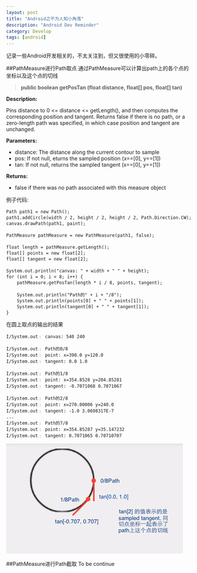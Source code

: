 ```yaml
---
layout: post
title: "Android之不为人知小角落"
description: "Android Dev Reminder"
category: Develop
tags: [android]
---
```


记录一些Android开发相关的，不太关注到，但又很使用的小零碎。

##PathMeasure进行Path取点
通过PathMeasure可以计算出path上的各个点的坐标以及这个点的切线

>**public boolean getPosTan (float distance, float[] pos, float[] tan)**

**Description:**

Pins distance to 0 <= distance <= getLength(), and then computes the corresponding position and tangent. Returns false if there is no path, or a zero-length path was specified, in which case position and tangent are unchanged.

**Parameters:**

- distance: The distance along the current contour to sample
- pos: If not null, eturns the sampled position (x==[0], y==[1])
- tan: If not null, returns the sampled tangent (x==[0], y==[1])

**Returns:**

- false if there was no path associated with this measure object

例子代码:

	Path path1 = new Path();
	path1.addCircle(width / 2, height / 2, height / 2, Path.Direction.CW);
	canvas.drawPath(path1, paint);
	
	PathMeasure pathMeasure = new PathMeasure(path1, false);
	
	float length = pathMeasure.getLength();
	float[] points = new float[2];
	float[] tangent = new float[2];
	
	System.out.println("canvas: " + width + " " + height);
	for (int i = 0; i < 8; i++) {
	    pathMeasure.getPosTan(length * i / 8, points, tangent);
	
	    System.out.println("Path的" + i + "/8");
	    System.out.println(points[0] + " " + points[1]);
	    System.out.println(tangent[0] + " " + tangent[1]);
	}

在圆上取点的输出的结果

	I/System.out﹕ canvas: 540 240
	
	I/System.out﹕ Path的0/8
	I/System.out﹕ point: x=390.0 y=120.0
	I/System.out﹕ tangent: 0.0 1.0
	
	I/System.out﹕ Path的1/8
	I/System.out﹕ point: x=354.8528 y=204.85281
	I/System.out﹕ tangent: -0.7071068 0.7071067
	
	I/System.out﹕ Path的2/8
	I/System.out﹕ point: x=270.00006 y=240.0
	I/System.out﹕ tangent: -1.0 3.0698317E-7
	...
	I/System.out﹕ Path的7/8
	I/System.out﹕ point: x=354.85287 y=35.147232
	I/System.out﹕ tangent: 0.7071065 0.70710707
	
![example](/images/2015-09-17-android-dev-reminder/pathmeasure.png)

##PathMeasure进行Path截取
To be continue